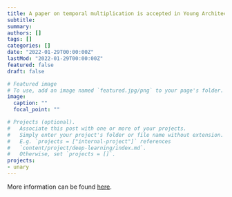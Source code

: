 ```yaml
---
title: A paper on temporal multiplication is accepted in Young Architect Workshop 2022
subtitle: 
summary: 
authors: []
tags: []
categories: []
date: "2022-01-29T00:00:00Z"
lastMod: "2022-01-29T00:00:00Z"
featured: false
draft: false

# Featured image
# To use, add an image named `featured.jpg/png` to your page's folder. 
image:
  caption: ""
  focal_point: ""

# Projects (optional).
#   Associate this post with one or more of your projects.
#   Simply enter your project's folder or file name without extension.
#   E.g. `projects = ["internal-project"]` references 
#   `content/project/deep-learning/index.md`.
#   Otherwise, set `projects = []`.
projects: 
- unary
---
```


More information can be found [here](https://unarycomputing.github.io/publication/2022-03-01-yarch/).